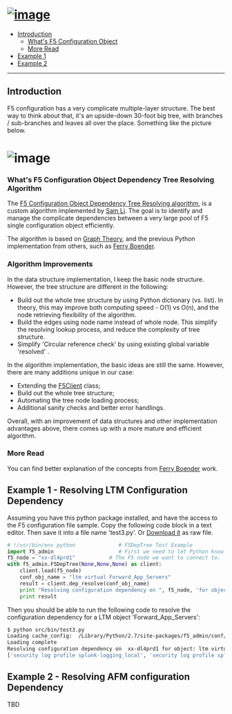 [![image](/images/f5_logo.png)](https://github.com/yangsec888/f5-admin)
=====================

- [Introduction](#introduction)
  - [What's F5 Configuration Object](#whats-f5-configuration-object-dependency-tree-resolving-algorithm)
  - [More Read](#more-read)
- [Example 1](#example-1-resolving-ltm-configuration-dependency)
- [Example 2](#example-2-resolving-afm-configuration-dependency)


---

## Introduction
F5 configuration has a very complicate multiple-layer structure. The best way to think about that, it's an upside-down 30-foot big tree, with branches / sub-branches and leaves all over the place. Something like the picture below.

![image](/images/dep_graph1.png)
=====================

### What's F5 Configuration Object Dependency Tree Resolving Algorithm
The [F5 Configuration Object Dependency Tree Resolving algorithm](https://github.com/yangsec888/f5-admin/blob/master/src/f5_dep_tree.py), is a custom algorithm implemented by [Sam Li](https://www.linkedin.com/in/yangli8/). The goal is to identify and manage the complicate dependencies between a very large pool of F5 single configuration object efficiently.

The algorithm is based on [Graph Theory](https://en.wikipedia.org/wiki/Graph_theory#Computer_science), and the previous Python implementation from others, such as [Ferry Boender](https://www.electricmonk.nl/docs/dependency_resolving_algorithm/dependency_resolving_algorithm.html#copyright-license).  


### Algorithm Improvements
In the data structure implementation, I keep the basic node structure. However, the tree structure are different in the following:
- Build out the whole tree structure by using Python dictionary (vs. list). In theory, this may improve both computing speed - O(1) vs O(n),  and the node retrieving flexibility of the algorithm.
- Build the edges using node name instead of whole node. This simplify the resolving lookup process, and reduce the complexity of tree structure.
- Simplify 'Circular reference check' by using existing global variable 'resolved' .

In the algorithm implementation, the basic ideas are still the same. However, there are many additions unique in our case:
- Extending the [F5Client](https://github.com/yangsec888/f5-admin/blob/master/src/f5_client.py) class;
- Build out the whole tree structure;
- Automating the tree node loading process;
- Additional sanity checks and better error handlings.

Overall, with an improvement of data structures and other implementation advantages above, there comes up with a more mature and efficient algorithm.

### More Read
You can find better explanation of the concepts from [Ferry Boender](https://www.electricmonk.nl/docs/dependency_resolving_algorithm/dependency_resolving_algorithm.html#copyright-license) work.

## Example 1 - Resolving LTM Configuration Dependency
Assuming you have this python package installed, and have the access to the F5 configuration file sample. Copy the following code block in a text editor. Then save it into a file name 'test3.py'. Or <a href="/src/bin/test3.py" target="_blank">Download it</a> as raw file.

```python
# !/usr/bin/env python              # F5DepTree Test Example
import f5_admin                     # First we need to let Python know we're going to use the API
f5_node = "xx-dl4prd1"           # The F5 node we want to connect to.
with f5_admin.F5DepTree(None,None,None) as client:
    client.load(f5_node)
    conf_obj_name = "ltm virtual Forward_App_Servers"
    result = client.dep_resolve(conf_obj_name)
    print "Resolving configuration dependency on ", f5_node, 'for object:', conf_obj_name
    print result
```
Then you should be able to run the following code to resolve the configuration dependency for a LTM object 'Forward_App_Servers':

```bash
$ python src/bin/test3.py
Loading cache_config:  /Library/Python/2.7/site-packages/f5_admin/conf/xx-dl4prd1/xx-dl4prd1.txt
Loading complete
Resolving configuration dependency on  xx-dl4prd1 for object: ltm virtual Forward_App_Servers
['security log profile splunk-logging_local', 'security log profile splunk-logging', 'ltm profile fastl4 ftps_fastL4', 'net vlan DL4-prd-int-vlan752']
```

## Example 2 - Resolving AFM configuration Dependency
TBD

